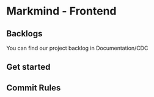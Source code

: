 # Markmind - Frontend

## Backlogs

You can find our project backlog in Documentation/CDC

## Get started

## Commit Rules

